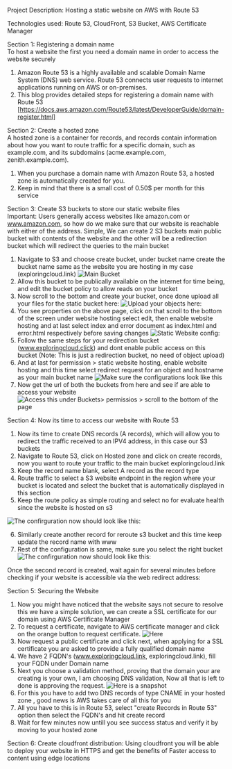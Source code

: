 Project Description: Hosting a static website on AWS with Route 53

Technologies used: Route 53, CloudFront, S3 Bucket, AWS Certificate Manager

Section 1: Registering a domain name</br>
To host a website the first you need a domain name in order to access the website securely

1. Amazon Route 53 is a highly available and scalable Domain Name System (DNS) web service. Route 53 connects user requests to internet applications running on AWS or on-premises.
2. This blog provides detailed steps for registering a domain name with Route 53 [https://docs.aws.amazon.com/Route53/latest/DeveloperGuide/domain-register.html]

Section 2: Create a hosted zone</br>
A hosted zone is a container for records, and records contain information about how you want to route traffic for a specific domain, such as example.com, and its subdomains (acme.example.com, zenith.example.com).

1. When you purchase a domain name with Amazon Route 53, a hosted zone is automatically created for you.
2. Keep in mind that there is a small cost of 0.50$ per month for this service

Section 3: Create S3 buckets to store our static website files</br>
Important: Users generally access websites like amazon.com or www.amazon.com, so how do we make sure that our website is reachable with either of the address.
Simple, We can create 2 S3 buckets main public bucket with contents of the website and the other will be a redirection bucket which will redirect the queries to the main bucket

1. Navigate to S3 and choose create bucket, under bucket name create the bucket name same as the website you are hosting in my case (exploringcloud.link)
![Main Bucket](main-bucket.PNG)  
2. Allow this bucket to be publically available on the internet for time being, and edit the bucket policy to allow reads on your bucket
3. Now scroll to the bottom and create your bucket, once done upload all your files for the static bucket here:
![Upload your objects here:](object-upload-snapshot.PNG)
4. You see properties on the above page, click on that scroll to the bottom of the screen under website hosting select edit, then enable website hosting and at last select index and error document as index.html and error.html respectively before saving changes
![Static Website config:](Static-website-hosting.PNG)
6. Follow the same steps for your redirection bucket (www.exploringcloud.click) and dont enable public access on this bucket (Note: This is just a redirection bucket, no need of object upload)
7. And at last for permission > static website hosting, enable website hosting and this time select redirect request for an object and hostname as your main bucket name
![Make sure the configurations look like this](redirect-hosting.PNG)
8. Now get the url of both the buckets from here and see if are able to access your website
![Access this under Buckets> permissios > scroll to the bottom of the page](website-url.PNG)

Section 4: Now its time to access our website with Route 53</br>
1. Now its time to create DNS records (A records), which will allow you to redirect the traffic received to an IPV4 address, in this case our S3 buckets
2. Navigate to Route 53, click on Hosted zone and click on create records, now you want to route your traffic to the main bucket exploringcloud.link
4. Keep the record name blank, select A record as the record type
5. Route traffic to select a S3 website endpoint in the region where your bucket is located and select the bucket that is automatically displayed in this section
6. Keep the route policy as simple routing and select no for evaluate health since the website is hosted on s3

![The confirguration now should look like this: ](route-53-record-1.PNG)

6. Similarly create another record for reroute s3 bucket and this time keep update the record name with www
7. Rest of the configuration is same, make sure you select the right bucket
![The confirguration now should look like this:](route-53-record-2.PNG)

Once the second record is created, wait again for several minutes before checking if your website is accessible via the web redirect address:

Section 5: Securing the Website
1. Now you might have noticed that the website says not secure to resolve this we have a simple solution, we can create a SSL certificate for our domain using AWS Certificate Manager
2. To request a certificate, navigate to AWS certificate manager and click on the orange button to request certificate.
   ![Here](ACM1.PNG)  
4. Now request a public certificate and click next, when applying for a SSL certificate you are asked to provide a fully qualified domain name
5. We have 2 FQDN's (www.exploringcloud.link, exploringcloud.link), fill your FQDN under Domain name
7. Next you choose a validation method, proving that the domain your are creating is your own, I am choosing DNS validation, Now all that is left to done is approving the request.
  ![Here is a snapshot](ACM2.PNG)
9. For this you have to add two DNS records of type CNAME in your hosted zone , good news is AWS takes care of all this for you
10. All you have to this is in Route 53, select "create Records in Route 53" option then select the FQDN's and hit create record
11. Wait for few minutes now untill you see success status and verify it by moving to your hosted zone

Section 6: Create cloudfront distribution:
Using cloudfront you will be able to deploy your website in HTTPS and get the benefits of Faster access to content using edge locations




